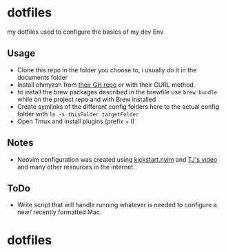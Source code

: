 # dotfiles
my dotfiles used to configure the basics of my dev Env

## Usage
- Clone this repo in the folder you choose to, i usually do it in the documents folder
- Install ohmyzsh from [their GH repo](https://github.com/ohmyzsh/ohmyzsh) or with their CURL method.
- to install the brew packages described in the brewfile use ```brew bundle``` while on the project repo and with Brew installed
- Create symlinks of the different config folders here to the actual config folder with ```ln -s thisFolder targetFolder```
- Open Tmux and install plugins (prefix + I)

## Notes
- Neovim configuration was created using [kickstart.nvim](https://github.com/nvim-lua/kickstart.nvim) and [TJ's video](https://www.youtube.com/watch?v=m8C0Cq9Uv9o&t=684s) and many other resources in the internet.

## ToDo
- Write script that will handle running whatever is needed to configure a new/ recently formatted Mac.
# dotfiles

